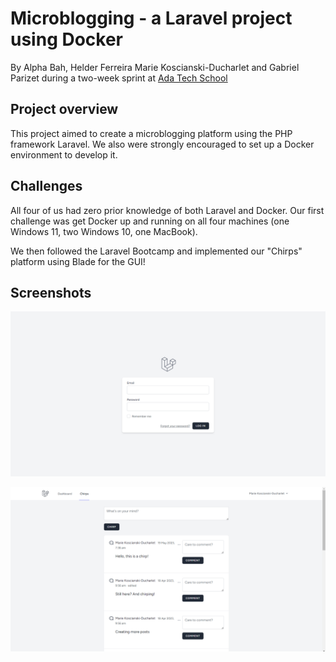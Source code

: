
# Microblogging - a Laravel project using Docker

By Alpha Bah, Helder Ferreira Marie Koscianski-Ducharlet and Gabriel Parizet during a two-week sprint at [Ada Tech School](https://adatechschool.fr/)

## Project overview

This project aimed to create a microblogging platform using the PHP framework Laravel. We also were strongly encouraged to set up a Docker environment to develop it.

## Challenges

All four of us had zero prior knowledge of both Laravel and Docker. Our first challenge was get Docker up and running on all four machines (one Windows 11, two Windows 10, one MacBook).

We then followed the Laravel Bootcamp and implemented our "Chirps" platform using Blade for the GUI!


## Screenshots

![Screenshot](https://github.com/MarieKosDuc/projet-collectif-micro-blogging-alpha_helder_marie_gabriel/blob/master/Laravel-1.png?raw=true)

![Screenshot](https://github.com/MarieKosDuc/projet-collectif-micro-blogging-alpha_helder_marie_gabriel/blob/master/Laravel-2.png?raw=true)
